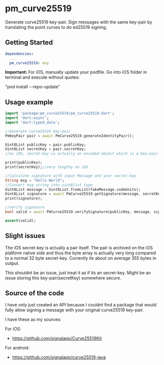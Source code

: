# pm_curve25519

Generate curve25519 key-pair. Sign messages with the same key-pair by translating the point curves to do ed25519 signing.

## Getting Started

```yml
dependencies:
  ...
  pm_curve25519: any
```

__Important:__ For iOS, manually update your podfile. Go into iOS folder in terminal and execute without quotes:

"pod install --repo-update"
    
## Usage example

```dart
import 'package:pm_curve25519/pm_curve25519.dart';
import 'dart:async';
import 'dart:typed_data';

//Generate curve25519 key-pair
PmKeyPair pair = await PmCurve25519.generateIdentityPair();

Uint8List publicKey = pair.publicKey;
Uint8List secretKey = pair.secretKey;
//on iOS, secret-key is actually an encoded object which is a key-pair. Treat it as if its a secret-key

print(publicKey);
print(secretKey);//very lengthy on iOS

//Calculate signature with input Message and your secret-key
String msg = "Hello World";
//Convert msg string into uint8list type
Uint8List message = Uint8List.fromList(fakeMessage.codeUnits);
Uint8List signature = await PmCurve25519.getSignature(message, secretKey);
print(signature);

//verify signature
bool valid = await PmCurve25519.verifySignature(publicKey, message, signature);

assert(valid);
```

## Slight issues

The iOS secret-key is actually a pair itself. The pair is archived on the iOS platform native side and thus the byte array is actually very long compared to a normal 32 byte secret-key. 
Currently its about on average 355 bytes in output.

This shouldnt be an issue, just treat it as if its an secret-key.
Might be an issue storing this key-pair(secretKey) somewhere secure. 

## Source of the code

I have only just created an API because I couldnt find a package that would fully allow signing a message with your original curve25519 key-pair.

I have these as my sources:

For iOS:
- https://github.com/signalapp/Curve25519Kit

For android:
- https://github.com/signalapp/curve25519-java
